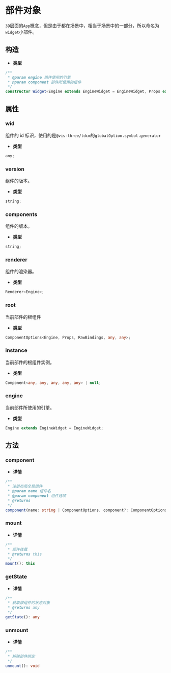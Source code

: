# 部件对象

`3D`层面的`App`概念，但是由于都在场景中，相当于场景中的一部分，所以命名为`widget`小部件。

## 构造

- **类型**

```ts
/**
 * @param engine 组件使用的引擎
 * @param component 部件所使用的组件
 */
constructor Widget<Engine extends EngineWidget = EngineWidget, Props extends object = any, RawBindings extends object = any>(engine: Engine, component: ComponentOptions<Engine, Props, RawBindings>): Widget<Engine, Props, RawBindings>
```

## 属性

### wid

组件的 id 标识，使用的是`@vis-three/tdcm`的`globalOption.symbol.generator`

- **类型**

```ts
any;
```

### version

组件的版本。

- **类型**

```ts
string;
```

### components

组件的版本。

- **类型**

```ts
string;
```

### renderer

组件的渲染器。

- **类型**

```ts
Renderer<Engine>;
```

### root

当前部件的根组件

- **类型**

```ts
ComponentOptions<Engine, Props, RawBindings, any, any>;
```

### instance

当前部件的根组件实例。

- **类型**

```ts
Component<any, any, any, any, any> | null;
```

### engine

当前部件所使用的引擎。

- **类型**

```ts
Engine extends EngineWidget = EngineWidget;
```

## 方法

### component

- **详情**

```ts
/**
 * 注册布局全局组件
 * @param name 组件名
 * @param component 组件选项
 * @returns
 */
component(name: string | ComponentOptions, component?: ComponentOptions): void
```

### mount

- **详情**

```ts
/**
 * 部件挂载
 * @returns this
 */
mount(): this
```

### getState

- **详情**

```ts
/**
 * 获取根组件的状态对象
 * @returns any
 */
getState(): any
```

### unmount

- **详情**

```ts
/**
 * 解除部件绑定
 */
unmount(): void
```
